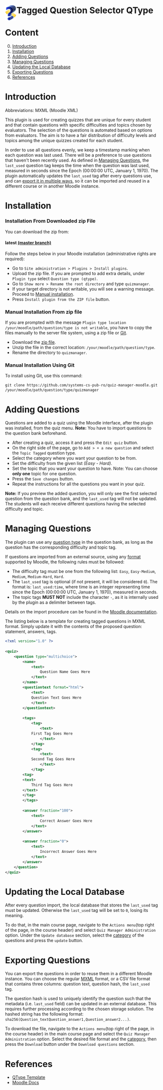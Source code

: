 # <img src=".media/icon.png" height="50" style="float:left"/> Tagged Question Selector QType
# Content

0. [Introduction](/README.md#introduction)
1. [Installation](/README.md#installation)
2. [Adding Questions](/README.md#adding-questions)
3. [Managing Questions](/README.md#managing-questions)
4. [Updating the Local Database](/README.md#updating-the-local-database)
5. [Exporting Questions](/README.md#exporting-questions)
6. [References](/README.md#references)

# Introduction

Abbreviations: MXML (Moodle XML)

This plugin is used for creating quizzes that are unique for every student and that contain questions with specific difficulties and topics chosen by evaluators.
The selection of the questions is automated based on options from evaluators.
The aim is to have a fair distribution of difficulty levels and topics among the unique quizzes created for each student.

In order to use all questions evenly, we keep a timestamp marking when each question was last used.
There will be a preference to use questions that haven't been recently used.
As defined in [Managing Questions](README.md#managing-questions), the `last_used` question tag keeps the time when the question was last used, measured in seconds since the Epoch (00:00:00 UTC, January 1, 1970).
The plugin automatically updates the `last_used` tag after every questions use, and can [export it in multiple ways](/README.md#exporting-questions), so it can be imported and reused in a different course or in another Moodle instance.

# Installation

### Installation From Downloaded zip File

You can download the zip from:
#### latest [(master branch)](https://github.com/systems-cs-pub-ro/quiz-manager-moodle/zipball/master)

Follow the steps below in your Moodle installation (administrative rights are required):

* Go to `Site administration > Plugins > Install plugins`.
* Upload the zip file.
  If you are prompted to add extra details, under `Plugin type` select `Question type (qtype)`.
* Go to `Show more > Rename the root directory` and type `quizmanager`.
* If your target directory is not writable, you will see a warning message.
  Proceed to [Manual installation](/README.md#manual-installation-from-zip-file).
* Press `Install plugin from the ZIP file` button.

### Manual Installation From zip file

If you are prompted with the message `Plugin type location /your/moodle/path/question/type is not writable`, you have to copy the files manually to the server file system, using a zip file or [Git](/README.md#manual-installation-using-git).

* Download the [zip file](https://github.com/systems-cs-pub-ro/quiz-manager-moodle/zipball/master).
* Unzip the file in the correct location: `/your/moodle/path/question/type`.
* Rename the directory to `quizmanager`.

### Manual Installation Using Git

To install using Git, use this command:

```
git clone https://github.com/systems-cs-pub-ro/quiz-manager-moodle.git /your/moodle/path/question/type/quizmanager
```

# Adding Questions

Questions are added to a quiz using the Moodle interface, after the plugin was installed, from the quiz menu.
**Note:** You have to import questions to the question bank beforehand.

* After creating a quiz, access it and press the `Edit quiz` button.
* On the right side of the page, go to `Add > + a new question` and select the `Topic Tagged` question type.
* Select the category where you want your question to be from.
* Set the difficulty from the given list _(Easy - Hard)_.
* Set the topic that you want your question to have.
  Note: You can choose **only one** topic for one question.
* Press the `Save changes` button.
* Repeat the instructions for all the questions you want in your quiz.

**Note:** If you preview the added question, you will only see the first selected question from the question bank, and the `last_used` tag will not be updated.
The students will each receive different questions having the selected difficulty and topic.

# Managing Questions

The plugin can use any [question type](https://docs.moodle.org/311/en/Question_types) in the question bank, as long as the question has the corresponding difficulty and topic tag.

If questions are imported from an external source, using any [format](https://docs.moodle.org/311/en/Import_questions#Question_import_formats) supported by Moodle, the following rules must be followed:
* The difficulty tag must be one from the following list: `Easy`, `Easy-Medium`, `Medium`, `Medium-Hard`, `Hard`.
* The `last_used` tag is optional (if not present, it will be considered `0`).
  The format is: `last_used:time`, where time is an integer representing time since the Epoch (00:00:00 UTC, January 1, 1970), measured in seconds.
* The topic tags **MUST NOT** include the character `-`, as it is internally used by the plugin as a delimiter between tags.

Details on the import procedure can be found in the [Moodle documentation](https://docs.moodle.org/311/en/Moodle_XML_format).

The listing below is a template for creating tagged questions in MXML format.
Simply update it with the contents of the proposed question: statement, answers, tags.

```xml
<?xml version="1.0" ?>

<quiz>
    <question type="multichoice">
        <name>
            <text>
                Question Name Goes Here
            </text>
        </name>
        <questiontext format="html">
            <text>
		    Question Text Goes Here
            </text>
        </questiontext>

        <tags>
            <tag>
                <text>
			First Tag Goes Here
                </text>
            </tag>
            <tag>
                <text>
			Second Tag Goes Here
                </text>
            </tag>
	    <tag>
		<text>
			Third Tag Goes Here
		</text>
	    </tag>
        </tags>

        <answer fraction="100">
            <text>
                Correct Answer Goes Here
            </text>
        </answer>

        <answer fraction="0">
            <text>
                Incorrect Answer Goes Here
            </text>
        </answer>
    </question>
</quiz>
```

# Updating the Local Database

After every question import, the local database that stores the `last_used` tag must be updated.
Otherwise the `last_used` tag will be set to `0`, losing its meaning.

To do that, in the main course page, navigate to the `Actions menu`(top right of the page, in the course header) and select `Quiz Manager Administration` option.
Under the `Update database` section, select the [category](https://docs.moodle.org/311/en/Question_categories) of the questions and press the `update` button.

# Exporting Questions

You can export the questions in order to reuse them in a different Moodle instance.
You can choose the regular [MXML](https://docs.moodle.org/310/en/Moodle_XML_format) format, or a CSV file format that contains three columns: question text, question hash, the `last_used` tag.

The question hash is used to uniquely identify the question such that the metadata (i.e. `last_used` field) can be updated in an external database.
This requires further processing according to the chosen storage solution.
The hashed string has the following format: `sha256(Question_textQuestion_answer1,Question_answer2...)`.

To download the file, navigate to the `Actions menu`(top right of the page, in the course header) in the main course page and select the `Quiz Manager Administration` option.
Select the desired file format and the [category](https://docs.moodle.org/311/en/Question_categories), then press the `Download` button under the `Download questions` section.

# References

* [QType Template](https://github.com/marcusgreen/moodle-qtype_TEMPLATE/)
* [Moodle Docs](https://docs.moodle.org/dev/Question_types)
